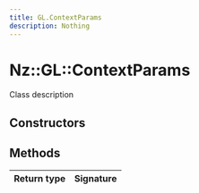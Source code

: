 ```yaml
---
title: GL.ContextParams
description: Nothing
---
```


# Nz::GL::ContextParams

Class description

## Constructors


## Methods

| Return type | Signature |
| ----------- | --------- |
